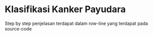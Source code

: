 # Klasifikasi Kanker Payudara

Step by step penjelasan terdapat dalam row-line yang terdapat pada source-code

